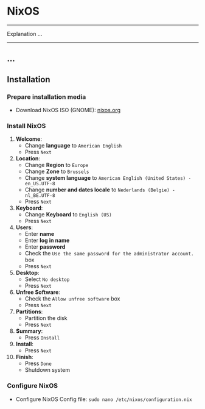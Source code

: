 # NixOS

---

Explanation ...

---

## ...

## Installation

### Prepare installation media

- Download NixOS ISO (GNOME): [nixos.org](https://nixos.org/download/#graphical-iso-image)

### Install NixOS

1. **Welcome**:
   - Change **language** to `American English`
   - Press `Next`
2. **Location**:
   - Change **Region** to `Europe`
   - Change **Zone** to `Brussels`
   - Change **system language** to `American English (United States) - en_US.UTF-8`
   - Change **number and dates locale** to `Nederlands (Belgie) - nl_BE.UTF-8`
   - Press `Next`
3. **Keyboard**:
   - Change **Keyboard** to `English (US)`
   - Press `Next`
4. **Users**:
   - Enter **name**
   - Enter **log in name**
   - Enter **password**
   - Check the `Use the same password for the administrator account.` box
   - Press `Next`
5. **Desktop**:
   - Select `No desktop`
   - Press `Next`
6. **Unfree Software**:
   - Check the `Allow unfree software` box
   - Press `Next`
7. **Partitions**:
   - Partition the disk
   - Press `Next`
8. **Summary**:
   - Press `Install`
9. **Install**:
   - Press `Next`
10. **Finish**:
    - Press `Done`
    - Shutdown system

### Configure NixOS

- Configure NixOS Config file: `sudo nano /etc/nixos/configuration.nix`

